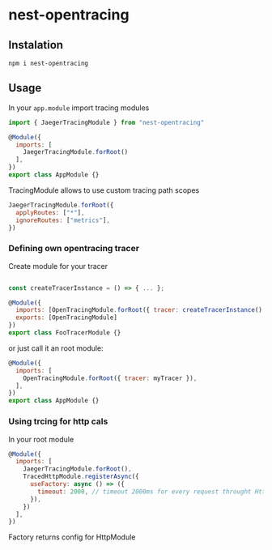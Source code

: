# nest-opentracing

## Instalation

```
npm i nest-opentracing
```

## Usage

In your `app.module` import tracing modules

```javascript
import { JaegerTracingModule } from "nest-opentracing"

@Module({
  imports: [
    JaegerTracingModule.forRoot()
  ],
})
export class AppModule {}
```

TracingModule allows to use custom tracing path scopes

```javascript 
JaegerTracingModule.forRoot({
  applyRoutes: ["*"],
  ignoreRoutes: ["metrics"],
})
```

### Defining own opentracing tracer

Create module for your tracer


```javascript

const createTracerInstance = () => { ... };

@Module({
  imports: [OpenTracingModule.forRoot({ tracer: createTracerInstance() })],
  exports: [OpenTracingModule]
})
export class FooTracerModule {}
```

or just call it an root module:

```javascript
@Module({
  imports: [
    OpenTracingModule.forRoot({ tracer: myTracer }),
  ],
})
export class AppModule {}
```

### Using trcing for http cals

In your root module

```javascript
@Module({
  imports: [
    JaegerTracingModule.forRoot(),
    TracedHttpModule.registerAsync({
      useFactory: async () => ({
        timeout: 2000, // timeout 2000ms for every request throught HttpService
      }),
    })
  ],
})
```

Factory returns config for HttpModule